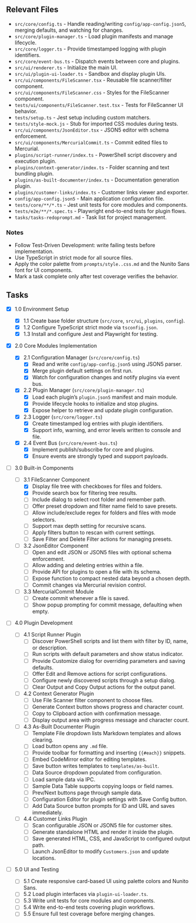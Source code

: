 ## Relevant Files

- `src/core/config.ts` - Handle reading/writing `config/app-config.json5`, merging defaults, and watching for changes.
- `src/core/plugin-manager.ts` - Load plugin manifests and manage lifecycle.
- `src/core/logger.ts` - Provide timestamped logging with plugin identifiers.
- `src/core/event-bus.ts` - Dispatch events between core and plugins.
- `src/ui/renderer.ts` - Initialize the main UI.
- `src/ui/plugin-ui-loader.ts` - Sandbox and display plugin UIs.
- `src/ui/components/FileScanner.tsx` - Reusable file scanner/filter component.
- `src/ui/components/FileScanner.css` - Styles for the FileScanner component.
- `tests/ui/components/FileScanner.test.tsx` - Tests for FileScanner UI behavior.
- `tests/setup.ts` - Jest setup including custom matchers.
- `tests/style-mock.js` - Stub for imported CSS modules during tests.
- `src/ui/components/JsonEditor.tsx` - JSON5 editor with schema enforcement.
- `src/ui/components/MercurialCommit.ts` - Commit edited files to Mercurial.
- `plugins/script-runner/index.ts` - PowerShell script discovery and execution plugin.
- `plugins/context-generator/index.ts` - Folder scanning and text bundling plugin.
- `plugins/as-built-documenter/index.ts` - Documentation generation plugin.
- `plugins/customer-links/index.ts` - Customer links viewer and exporter.
- `config/app-config.json5` - Main application configuration file.
- `tests/core/**/*.ts` - Jest unit tests for core modules and components.
- `tests/e2e/**/*.spec.ts` - Playwright end-to-end tests for plugin flows.
- `tasks/tasks-redoprompt.md` - Task list for project management.

### Notes

- Follow Test-Driven Development: write failing tests before implementation.
- Use TypeScript in strict mode for all source files.
- Apply the color palette from `prompts/style..css.md` and the Nunito Sans font for UI components.
- Mark a task complete only after test coverage verifies the behavior.

## Tasks

- [x] 1.0 Environment Setup
  - [x] 1.1 Create base folder structure (`src/core`, `src/ui`, `plugins`, `config`).
  - [x] 1.2 Configure TypeScript strict mode via `tsconfig.json`.
  - [x] 1.3 Install and configure Jest and Playwright for testing.

- [x] 2.0 Core Modules Implementation

  - [x] 2.1 Configuration Manager (`src/core/config.ts`)
    - [x] Read and write `config/app-config.json5` using JSON5 parser.
    - [x] Merge plugin default settings on first run.
    - [x] Watch for configuration changes and notify plugins via event bus.

  - [x] 2.2 Plugin Manager (`src/core/plugin-manager.ts`)
    - [x] Load each plugin’s `plugin.json5` manifest and main module.
    - [x] Provide lifecycle hooks to initialize and stop plugins.
    - [x] Expose helper to retrieve and update plugin configuration.
  - [x] 2.3 Logger (`src/core/logger.ts`)
    - [x] Create timestamped log entries with plugin identifiers.
    - [x] Support info, warning, and error levels written to console and file.
  - [x] 2.4 Event Bus (`src/core/event-bus.ts`)
    - [x] Implement publish/subscribe for core and plugins.
    - [x] Ensure events are strongly typed and support payloads.

- [ ] 3.0 Built-in Components
  - [ ] 3.1 FileScanner Component
    - [x] Display file tree with checkboxes for files and folders.
    - [x] Provide search box for filtering tree results.
    - [ ] Include dialog to select root folder and remember path.
    - [ ] Offer preset dropdown and filter name field to save presets.
    - [ ] Allow include/exclude regex for folders and files with mode selectors.
    - [ ] Support max depth setting for recursive scans.
    - [ ] Apply filters button to rescan with current settings.
    - [ ] Save Filter and Delete Filter actions for managing presets.
  - [ ] 3.2 JsonEditor Component
    - [ ] Open and edit JSON or JSON5 files with optional schema enforcement.
    - [ ] Allow adding and deleting entries within a file.
    - [ ] Provide API for plugins to open a file with its schema.
    - [ ] Expose function to compact nested data beyond a chosen depth.
    - [ ] Commit changes via Mercurial revision control.
  - [ ] 3.3 MercurialCommit Module
    - [ ] Create commit whenever a file is saved.
    - [ ] Show popup prompting for commit message, defaulting when empty.

- [ ] 4.0 Plugin Development
  - [ ] 4.1 Script Runner Plugin
    - [ ] Discover PowerShell scripts and list them with filter by ID, name, or description.
    - [ ] Run scripts with default parameters and show status indicator.
    - [ ] Provide Customize dialog for overriding parameters and saving defaults.
    - [ ] Offer Edit and Remove actions for script configurations.
    - [ ] Configure newly discovered scripts through a setup dialog.
    - [ ] Clear Output and Copy Output actions for the output panel.
  - [ ] 4.2 Context Generator Plugin
    - [ ] Use File Scanner filter component to choose files.
    - [ ] Generate Context button shows progress and character count.
    - [ ] Copy to Clipboard action with confirmation message.
    - [ ] Display output area with progress message and character count.
  - [ ] 4.3 As-Built Documenter Plugin
    - [ ] Template File dropdown lists Markdown templates and allows clearing.
    - [ ] Load button opens any `.md` file.
    - [ ] Provide toolbar for formatting and inserting `{{#each}}` snippets.
    - [ ] Embed CodeMirror editor for editing templates.
    - [ ] Save button writes templates to `templates/as-built`.
    - [ ] Data Source dropdown populated from configuration.
    - [ ] Load sample data via IPC.
    - [ ] Sample Data Table supports copying loops or field names.
    - [ ] Prev/Next buttons page through sample data.
    - [ ] Configuration Editor for plugin settings with Save Config button.
    - [ ] Add Data Source button prompts for ID and URL and saves immediately.
  - [ ] 4.4 Customer Links Plugin
    - [ ] Scan configurable JSON or JSON5 file for customer sites.
    - [ ] Generate standalone HTML and render it inside the plugin.
    - [ ] Save generated HTML, CSS, and JavaScript to configured output path.
    - [ ] Launch JsonEditor to modify `Customers.json` and update locations.

- [ ] 5.0 UI and Testing
  - [ ] 5.1 Create responsive card-based UI using palette colors and Nunito Sans.
  - [ ] 5.2 Load plugin interfaces via `plugin-ui-loader.ts`.
  - [ ] 5.3 Write unit tests for core modules and components.
  - [ ] 5.4 Write end-to-end tests covering plugin workflows.
  - [ ] 5.5 Ensure full test coverage before merging changes.
